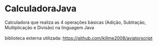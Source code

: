 # CalculadoraJava
Calculadora que realiza as 4 operações básicas (Adição, Subtração, Multiplicação e Divisão) na linguagem Java <br><br>
biblioteca externa utilizada: https://github.com/killme2008/aviatorscript
